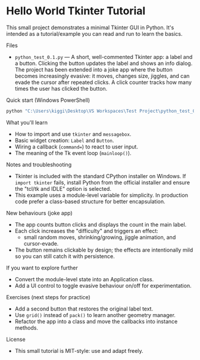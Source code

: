 # Hello World Tkinter Tutorial

This small project demonstrates a minimal Tkinter GUI in Python. It's
intended as a tutorial/example you can read and run to learn the basics.

Files
- `python_test_0.1.py` — A short, well-commented Tkinter app: a label and a
  button. Clicking the button updates the label and shows an info dialog.
  The project has been extended into a joke app where the button becomes
  increasingly evasive: it moves, changes size, jiggles, and can evade the
  cursor after repeated clicks. A click counter tracks how many times the
  user has clicked the button.

Quick start (Windows PowerShell)
```powershell
python "C:\Users\kiggi\Desktop\VS Workspaces\Test Project\python_test_0.1.py"
```

What you'll learn
- How to import and use `tkinter` and `messagebox`.
- Basic widget creation: `Label` and `Button`.
- Wiring a callback (`command=`) to react to user input.
- The meaning of the Tk event loop (`mainloop()`).

Notes and troubleshooting
- Tkinter is included with the standard CPython installer on Windows. If
  `import tkinter` fails, install Python from the official installer and
  ensure the "tcl/tk and IDLE" option is selected.
- This example uses a module-level variable for simplicity. In production
  code prefer a class-based structure for better encapsulation.

New behaviours (joke app)
- The app counts button clicks and displays the count in the main label.
- Each click increases the "difficulty" and triggers an effect:
  - small random moves, shrinking/growing, jiggle animation, and cursor-evade.
- The button remains clickable by design; the effects are intentionally
  mild so you can still catch it with persistence.

If you want to explore further
- Convert the module-level state into an Application class.
- Add a UI control to toggle evasive behaviour on/off for experimentation.

Exercises (next steps for practice)
- Add a second button that restores the original label text.
- Use `grid()` instead of `pack()` to learn another geometry manager.
- Refactor the app into a class and move the callbacks into instance methods.

License
- This small tutorial is MIT-style: use and adapt freely.
